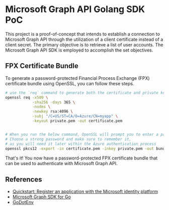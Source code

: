 # Microsoft Graph API Golang SDK PoC

This project is a proof-of-concept that intends to establish a connection to Microsoft Graph API through the utilization of a client certificate instead of a client secret. The primary objective is to retrieve a list of user accounts. The Microsoft Graph API SDK is employed to accomplish the set objectives.

## FPX Certificate Bundle

To generate a password-protected Financial Process Exchange (FPX) certificate bundle using OpenSSL, you can follow these steps.

```bash
# use the `req` command to generate both the certificate and private key in one go
openssl req -x509 \
            -sha256 -days 365 \
            -nodes \
            -newkey rsa:4096 \
            -subj "/C=US/ST=CA/O=Azure/CN=myapp" \
            -keyout private.pem -out certificate.pem


# When you run the below command, OpenSSL will prompt you to enter a password for the PFX file.
# Choose a strong password and make sure to remember it,
# as you will need it later within the Azure authentication process
openssl pkcs12 -export -in certificate.pem -inkey private.pem -out bundle.fpx
```

That's it! You now have a password-protected FPX certificate bundle that can be used to authenticate with Microsoft Graph API.

## References

- [Quickstart: Register an application with the Microsoft identity platform](https://learn.microsoft.com/en-us/azure/active-directory/develop/quickstart-register-app)
- [Microsoft Graph SDK for Go](https://github.com/microsoftgraph/msgraph-sdk-go)
- [GoDotEnv](https://github.com/joho/godotenv)
